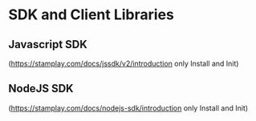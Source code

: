 # SDK and Client Libraries
## Javascript SDK
(https://stamplay.com/docs/jssdk/v2/introduction only Install and Init)
## NodeJS SDK
(https://stamplay.com/docs/nodejs-sdk/introduction only Install and Init)
